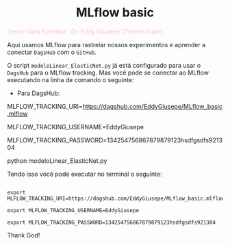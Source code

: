 # <h1 align="center">MLflow basic</h1>


<font color="pink">Senior Data Scientist.: Dr. Eddy Giusepe Chirinos Isidro</font>


Aqui usamos MLflow para rastreiar nossos experimentos e aprender a conectar `DagsHub` com o `GitHub`.

 
 O script `modeloLinear_ElasticNet.py` já está configurado para usar o `DagsHub` para o MLflow tracking. Mas você pode se conectar ao MLflow executando na linha de comando o seguinte:

 * Para DagsHub:

MLFLOW_TRACKING_URI=https://dagshub.com/EddyGiusepe/MLflow_basic.mlflow

MLFLOW_TRACKING_USERNAME=EddyGiusepe

MLFLOW_TRACKING_PASSWORD=134254756867879879123hsdfgsdfs921304

python modeloLinear_ElasticNet.py

Tendo isso você pode executar no terminal o seguinte:

```

export MLFLOW_TRACKING_URI=https://dagshub.com/EddyGiusepe/MLflow_basic.mlflow

export MLFLOW_TRACKING_USERNAME=EddyGiusepe 

export MLFLOW_TRACKING_PASSWORD=134254756867879879123hsdfgsdfs921304

```






Thank God!